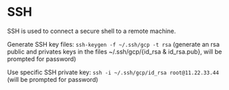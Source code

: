 # SSH

SSH is used to connect a secure shell to a remote machine.

Generate SSH key files: `ssh-keygen -f ~/.ssh/gcp -t rsa` (generate an rsa public and privates keys in the files ~/.ssh/gcp/{id_rsa & id_rsa.pub}, will be prompted for password)

Use specific SSH private key: `ssh -i ~/.ssh/gcp/id_rsa root@11.22.33.44` (will be prompted for password)
